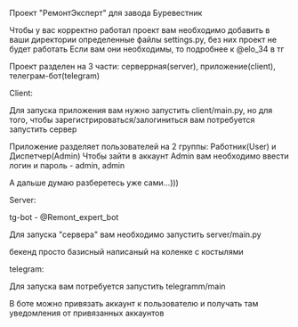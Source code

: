 Проект "РемонтЭксперт" для завода Буревестник

Чтобы у вас корректно работал проект вам необходимо добавить в ваши директории определенные файлы settings.py, без них
проект не будет работать
Если вам они необходимы, то подробнее к @elo_34 в тг

Проект разделен на 3 части: серверрная(server), приложение(client), телеграм-бот(telegram)

Client:

Для запуска приложения вам нужно запустить client/main.py, но для того, чтобы зарегистрироваться/залогиниться вам
потребуется запустить сервер

Приложение разделяет пользователей на 2 группы:
Работник(User) и Диспетчер(Admin)
Чтобы зайти в аккаунт Admin вам необходимо ввести логин и пароль - admin, admin

А дальше думаю разберетесь уже сами...)))

Server:

tg-bot - @Remont_expert_bot

Для запуска "сервера" вам необходимо запустить server/main.py

бекенд просто базисный написаный на коленке с костылями

telegram:

Для запуска вам потребуется запустить telegramm/main

В боте можно привязать аккаунт к пользователю и получать там уведомления от привязанных аккаунтов